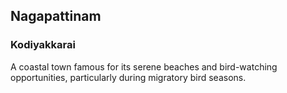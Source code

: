 ## Nagapattinam 
 ### Kodiyakkarai 
 A coastal town famous for its serene beaches and bird-watching opportunities, particularly during migratory bird seasons.